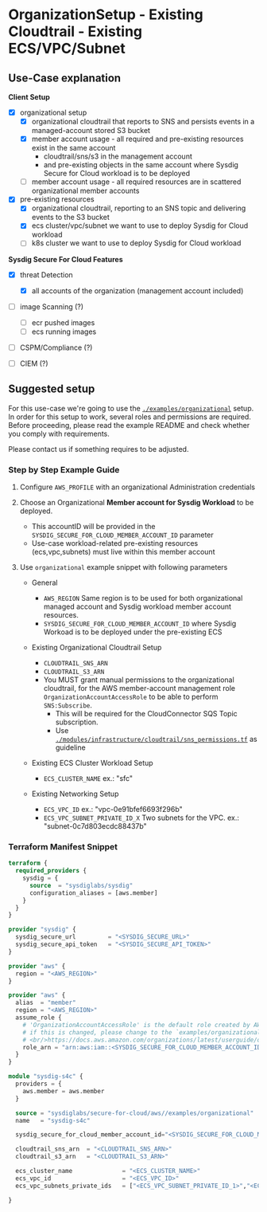# OrganizationSetup - Existing Cloudtrail - Existing ECS/VPC/Subnet

## Use-Case explanation

**Client Setup**

- [X] organizational setup
  - [X] organizational cloudtrail that reports to SNS and persists events in a managed-account stored S3 bucket
  - [X] member account usage - all required and pre-existing resources exist in the same account
    - cloudtrail/sns/s3 in the management account
    - and pre-existing objects in the same account where Sysdig Secure for Cloud workload is to be deployed
  - [ ] member account usage - all required resources are in scattered organizational member accounts
- [X] pre-existing resources
  - [X] organizational cloudtrail, reporting to an SNS topic and delivering events to the S3 bucket
  - [X] ecs cluster/vpc/subnet we want to use to deploy Sysdig for Cloud workload
  - [ ] k8s cluster we want to use to deploy Sysdig for Cloud workload

**Sysdig Secure For Cloud Features**

- [X] threat Detection
  - [X] all accounts of the organization (management account included)
- [ ] image Scanning (?)
  - [ ] ecr pushed images
  - [ ] ecs running images
- [ ] CSPM/Compliance (?)
- [ ] CIEM (?)




## Suggested setup

For this use-case we're going to use the [`./examples/organizational`](../../examples/organizational/README.md) setup.
In order for this setup to work, several roles and permissions are required.
Before proceeding, please read the example README and check whether you comply with requirements.

Please contact us if something requires to be adjusted.


### Step by Step Example Guide

<!--
manual testing pre-requirements

0.1 Cloudtrail must exist. To be deployed on a separated terraform state

```
# AWS_PROFILE must point to organizatinal management account
provider "aws" {
	region = "eu-west-3"
}

module "utils_cloudtrail" {
  source = "../../../modules/infrastructure/cloudtrail"
  name   = "cloudtrail-test"

  is_organizational=true
  organizational_config = {
    sysdig_secure_for_cloud_member_account_id = "42******61"
    organizational_role_per_account  = "OrganizationAccountAccessRole"
  }
}
```

0.2. ECS/VPC/Subnet must exist. To be deployed on a separated terraform state

```
# AWS_PROFILE must point to org member account where workload is to be deployed
provider "aws" {
region = "eu-west-3"
}

module "utils_ecs-vpc" {
  source = "../../modules/infrastructure/ecs-vpc"
}
```
-->

1. Configure `AWS_PROFILE` with an organizational Administration credentials

2. Choose an Organizational **Member account for Sysdig Workload** to be deployed.
   - This accountID will be provided in the `SYSDIG_SECURE_FOR_CLOUD_MEMBER_ACCOUNT_ID` parameter
   - Use-case workload-related pre-existing resources (ecs,vpc,subnets) must live within this member account

3. Use `organizational` example snippet with following parameters

   - General
     - `AWS_REGION` Same region is to be used for both organizational managed account and Sysdig workload member account resources.
     - `SYSDIG_SECURE_FOR_CLOUD_MEMBER_ACCOUNT_ID` where Sysdig Workoad is to be deployed under the pre-existing ECS

   - Existing Organizational Cloudtrail Setup
     - `CLOUDTRAIL_SNS_ARN`
     - `CLOUDTRAIL_S3_ARN`
     - You MUST grant manual permissions to the organizational cloudtrail, for the AWS member-account management role `OrganizationAccountAccessRole` to be able to perform `SNS:Subscribe`.
       - This will be required for the CloudConnector SQS Topic subscription.
       - Use [`./modules/infrastructure/cloudtrail/sns_permissions.tf`](https://github.com/sysdiglabs/terraform-aws-secure-for-cloud/blob/master/modules/infrastructure/cloudtrail/sns_permissions.tf#L22) as guideline


   - Existing ECS Cluster Workload  Setup
     - `ECS_CLUSTER_NAME` ex.: "sfc"

   - Existing Networking Setup
     - `ECS_VPC_ID` ex.: "vpc-0e91bfef6693f296b"
     - `ECS_VPC_SUBNET_PRIVATE_ID_X` Two subnets for the VPC. ex.: "subnet-0c7d803ecdc88437b"


### Terraform Manifest Snippet

```terraform
terraform {
  required_providers {
    sysdig = {
      source  = "sysdiglabs/sysdig"
      configuration_aliases = [aws.member]
    }
  }
}

provider "sysdig" {
  sysdig_secure_url         = "<SYSDIG_SECURE_URL>"
  sysdig_secure_api_token   = "<SYSDIG_SECURE_API_TOKEN>"
}

provider "aws" {
  region = "<AWS_REGION>"
}

provider "aws" {
  alias  = "member"
  region = "<AWS_REGION>"
  assume_role {
    # 'OrganizationAccountAccessRole' is the default role created by AWS for management-account users to be able to admin member accounts.
    # if this is changed, please change to the `examples/organizational` input var `organizational_member_default_admin_role` too
    # <br/>https://docs.aws.amazon.com/organizations/latest/userguide/orgs_manage_accounts_access.html
    role_arn = "arn:aws:iam::<SYSDIG_SECURE_FOR_CLOUD_MEMBER_ACCOUNT_ID>:role/OrganizationAccountAccessRole"
  }
}

module "sysdig-s4c" {
  providers = {
    aws.member = aws.member
  }

  source = "sysdiglabs/secure-for-cloud/aws//examples/organizational"
  name   = "sysdig-s4c"

  sysdig_secure_for_cloud_member_account_id="<SYSDIG_SECURE_FOR_CLOUD_MEMBER_ACCOUNT_ID>"

  cloudtrail_sns_arn  = "<CLOUDTRAIL_SNS_ARN>"
  cloudtrail_s3_arn   = "<CLOUDTRAIL_S3_ARN>"

  ecs_cluster_name              = "<ECS_CLUSTER_NAME>"
  ecs_vpc_id                    = "<ECS_VPC_ID>"
  ecs_vpc_subnets_private_ids   = ["<ECS_VPC_SUBNET_PRIVATE_ID_1>","<ECS_VPC_SUBNET_PRIVATE_ID_2>"]

}
```
